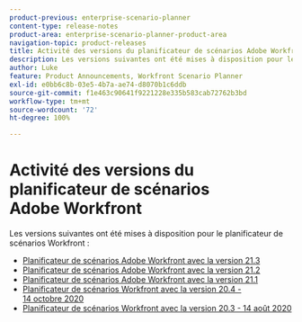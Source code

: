 ```yaml
---
product-previous: enterprise-scenario-planner
content-type: release-notes
product-area: enterprise-scenario-planner-product-area
navigation-topic: product-releases
title: Activité des versions du planificateur de scénarios Adobe Workfront
description: Les versions suivantes ont été mises à disposition pour le planificateur de scénarios Workfront.
author: Luke
feature: Product Announcements, Workfront Scenario Planner
exl-id: e0bb6c8b-03e5-4b7a-ae74-d8070b1c6ddb
source-git-commit: f1e463c90641f9221228e335b583cab72762b3bd
workflow-type: tm+mt
source-wordcount: '72'
ht-degree: 100%

---
```


# Activité des versions du planificateur de scénarios Adobe Workfront

Les versions suivantes ont été mises à disposition pour le planificateur de scénarios Workfront :

<!--* [Adobe Workfront Scenario Planner with the 21.4 release](../../../product-announcements/product-releases/scenario-planner-release-activity/sp-release-21-4.md) -->

* [Planificateur de scénarios Adobe Workfront avec la version 21.3](../../../product-announcements/product-releases/scenario-planner-release-activity/sp-release-21-3.md)
* [Planificateur de scénarios Adobe Workfront avec la version 21.2](../../../product-announcements/product-releases/scenario-planner-release-activity/sp-release-21-2.md)
* [Planificateur de scénarios Adobe Workfront avec la version 21.1](../../../product-announcements/product-releases/scenario-planner-release-activity/sp-release-21-1.md)
* [Planificateur de scénarios Workfront avec la version 20.4 - 14 octobre 2020](../../../product-announcements/product-releases/scenario-planner-release-activity/sp-release-20-4.md)
* [Planificateur de scénarios Workfront avec la version 20.3 - 14 août 2020](../../../product-announcements/product-releases/scenario-planner-release-activity/sp-release-20-3.md)
